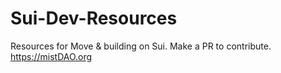 # Sui-Dev-Resources
Resources for Move &amp; building on Sui. Make a PR to contribute. https://mistDAO.org

